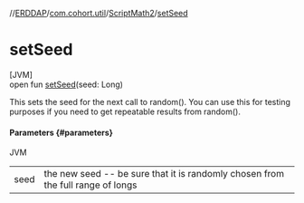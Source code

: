 //[ERDDAP](../../../index.md)/[com.cohort.util](../index.md)/[ScriptMath2](index.md)/[setSeed](set-seed.md)

# setSeed

[JVM]\
open fun [setSeed](set-seed.md)(seed: Long)

This sets the seed for the next call to random(). You can use this for testing purposes if you need to get repeatable results from random().

#### Parameters {#parameters}

JVM

| | |
|---|---|
| seed | the new seed -- be sure that it is randomly chosen from the full range of longs |